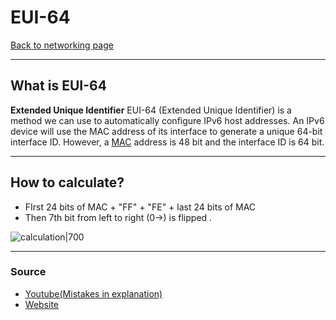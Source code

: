 # EUI-64
[Back to networking page](index.md)
- --
## What is EUI-64
**Extended Unique Identifier**
EUI-64 (Extended Unique Identifier) is a method we can use to automatically configure IPv6 host addresses. An IPv6 device will use the MAC address of its interface to generate a unique 64-bit interface ID. However, a [MAC](MAC.md) address is 48 bit and the interface ID is 64 bit.
- --
## How to calculate?
- FIrst 24 bits of MAC + "FF" + "FE" + last 24 bits of MAC 
- Then 7th bit from left to right (0->) is flipped .

![calculation|700](https://kishorsonar1.files.wordpress.com/2011/05/eui1.png)
- --
### Source
- [Youtube(Mistakes in explanation)](https://youtu.be/eMe88FqiPso)
- [Website](https://packetlife.net/blog/2008/aug/04/eui-64-ipv6/)
